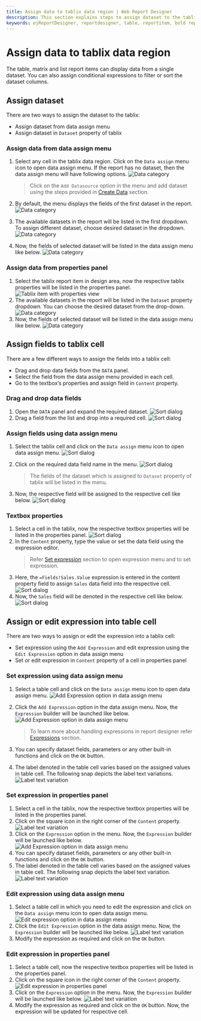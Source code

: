 ```yaml
---
title: Assign data to tablix data region | Web Report Designer
description: This section explains steps to assign dataset to the tablix data region to display data from the dataset in the tablix data region in Web Report Designer.
keywords: ejReportDesigner, reportdesigner, table, reportitem, bold reports, documentation, help, ej, user guide, demo, samples, bold reports, bold reporting
---
```


# Assign data to tablix data region

The table, matrix and list report items can display data from a single dataset. You can also assign conditional expressions to filter or sort the dataset columns.

## Assign dataset

There are two ways to assign the dataset to the tablix:

* Assign dataset from data assign menu
* Assign dataset in `Dataset` property of tablix

### Assign data from data assign menu

1. Select any cell in the tablix data region. Click on the `Data assign` menu icon to open data assign menu. If the report has no dataset, then the data assign menu will have following options.
![Data category](/static/assets/on-premise/images/report-designer/report-items/tablix/data-assign-menu-without-dataset.png)

   > Click on the `Add Datasource` option in the menu and add dataset using the steps provided in [Create Data](/on-premise/report-designer/manage-data/dataset/create-an-embedded-dataset/) section.
2. By default, the menu displays the fields of the first dataset in the report.
![Data category](/static/assets/on-premise/images/report-designer/report-items/tablix/open-menu-to-choose-dataset.png)
3. The available datasets in the report will be listed in the first dropdown. To assign different dataset, choose desired dataset in the dropdown.
![Data category](/static/assets/on-premise/images/report-designer/report-items/tablix/dataset-drop-down-view-in-menu.png)
4. Now, the fields of selected dataset will be listed in the data assign menu like below.
![Data category](/static/assets/on-premise/images/report-designer/report-items/tablix/assign-desired-dataset-using-dropdown-in-menu.png)

### Assign data from properties panel

1. Select the tablix report item in design area, now the respective tablix properties will be listed in the properties panel.
![Tablix item with properties view](/static/assets/on-premise/images/report-designer/report-items/tablix/table-item-with-properties-view.png)
2. The available datasets in the report will be listed in the `Dataset` property dropdown. You can choose the desired dataset from the drop-down.
![Data category](/static/assets/on-premise/images/report-designer/report-items/tablix/assign-desired-dataset-using-dropdown-in-panel.png)
3. Now, the fields of selected dataset will be listed in the data assign menu like below.
![Data category](/static/assets/on-premise/images/report-designer/report-items/tablix/fields-listed-in-data-assign-menu.png)

## Assign fields to tablix cell

There are a few different ways to assign the fields into a tablix cell:

* Drag and drop data fields from the `DATA` panel.
* Select the field from the data assign menu provided in each cell.
* Go to the textbox’s properties and assign field in `Content` property.

### Drag and drop data fields

1. Open the `DATA` panel and expand the required dataset.
![Sort dialog](/static/assets/on-premise/images/report-designer/report-items/tablix/data-list-view.png)
2. Drag a field from the list and drop into a required cell.
![Sort dialog](/static/assets/on-premise/images/report-designer/report-items/tablix/drag-and-drop-field-into-cell.png)

### Assign fields using data assign menu

1. Select the tablix cell and click on the `Data assign` menu icon to open data assign menu.
![Sort dialog](/static/assets/on-premise/images/report-designer/report-items/tablix/data-assign-menu-icon.png)
2. Click on the required data field name in the menu.
![Sort dialog](/static/assets/on-premise/images/report-designer/report-items/tablix/open-data-assign-menu.png)

   > The fields of the dataset which is assigned to `Dataset` property of tablix will be listed in the menu.
3. Now, the respective field will be assigned to the respective cell like below.
![Sort dialog](/static/assets/on-premise/images/report-designer/report-items/tablix/assign-field-in-table-cell-output.png)

### Textbox properties

1. Select a cell in the tablix, now the respective textbox properties will be listed in the properties panel.
![Sort dialog](/static/assets/on-premise/images/report-designer/report-items/tablix/selected-cell-properties.png)
2. In the `Content` property, type the value or set the data field using the expression editor.
   > Refer [Set expression](/on-premise/report-designer/compose-report/properties-panel/#set-expression) section to open expression menu and to set expression.
3. Here, the `=Fields!Sales.Value` expression is entered in the content property field to assign `Sales` data field into the respective cell.
![Sort dialog](/static/assets/on-premise/images/report-designer/report-items/tablix/enter-field-value-in-content-property.png)
4. Now, the `Sales` field will be denoted in the respective cell like below.
![Sort dialog](/static/assets/on-premise/images/report-designer/report-items/tablix/assign-field-in-content-property-output.png)

## Assign or edit expression into table cell

There are two ways to assign or edit the expression into a tablix cell:

* Set expression using the `Add Expression` and edit expression using the `Edit Expression` option in data assign menu
* Set or edit expression in `Content` property of a cell in properties panel

### Set expression using data assign menu

1. Select a table cell and click on the `Data assign` menu icon to open data assign menu.
![Add Expression option in data assign menu](/static/assets/on-premise/images/report-designer/report-items/tablix/add-expression-option-data-assign-menu.png)
2. Click the `Add Expression` option in the data assign menu. Now, the `Expression` builder will be launched like below.
![Add Expression option in data assign menu](/static/assets/on-premise/images/report-designer/report-items/tablix/expression-builder-for-add-expression-menu.png)

   > To learn more about handling expressions in report designer refer [Expressions](/on-premise/report-designer/compose-report/expressions/) section.
3. You can specify dataset fields, parameters or any other built-in functions and click on the `OK` button.
4. The label denoted in the table cell varies based on the assigned values in table cell. The following snap depicts the label text variations.
![Label text variation](/static/assets/on-premise/images/report-designer/report-items/tablix/text-representation-in-cell.png)

### Set expression in properties panel

1. Select a cell in the tablix, now the respective textbox properties will be listed in the properties panel.
2. Click on the square icon in the right corner of the `Content` property.
![Label text variation](/static/assets/on-premise/images/report-designer/report-items/tablix/open-expression-menu-for-content-property.png)
3. Click on the `Expression` option in the menu. Now, the `Expression` builder will be launched like below.
![Add Expression option in data assign menu](/static/assets/on-premise/images/report-designer/report-items/tablix/expression-builder-for-add-expression-menu.png)
4. You can specify dataset fields, parameters or any other built-in functions and click on the `OK` button.
5. The label denoted in the table cell varies based on the assigned values in table cell. The following snap depicts the label text variation.
![Label text variation](/static/assets/on-premise/images/report-designer/report-items/tablix/text-representation-in-cell.png)

### Edit expression using data assign menu

1. Select a table cell in which you need to edit the expression and click on the `Data assign` menu icon to open data assign menu.
![Edit expression option in data assign menu](/static/assets/on-premise/images/report-designer/report-items/tablix/edit-expression-option-in-data-assign-menu.png)
2. Click the `Edit Expression` option in the data assign menu. Now, the `Expression` builder will be launched like below.
![Label text variation](/static/assets/on-premise/images/report-designer/report-items/tablix/edit-expression-in-expression-builder.png)
3. Modify the expression as required and click on the `OK` button.

### Edit expression in properties panel

1. Select a table cell, now the respective textbox properties will be listed in the properties panel.
2. Click on the square icon in the right corner of the `Content` property.
![Edit expression in properties panel](/static/assets/on-premise/images/report-designer/report-items/tablix/edit-expression-option-in-properties-panel.png)
3. Click on the `Expression` option in the menu. Now, the `Expression` builder will be launched like below.
![Label text variation](/static/assets/on-premise/images/report-designer/report-items/tablix/edit-expression-in-expression-builder.png)
4. Modify the expression as required and click on the `OK` button. Now, the expression will be updated for respective cell.
